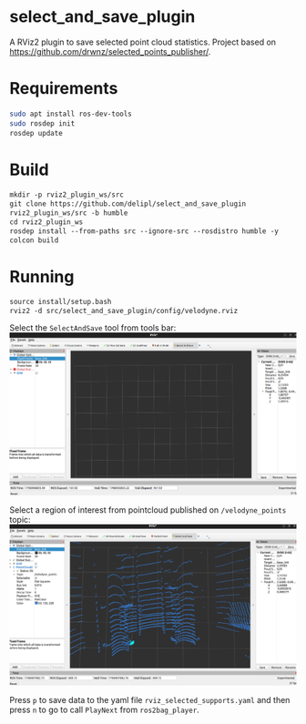 # select_and_save_plugin
A RViz2 plugin to save selected point cloud statistics. Project based on https://github.com/drwnz/selected_points_publisher/.

# Requirements
```bash
sudo apt install ros-dev-tools
sudo rosdep init
rosdep update
```

# Build

```
mkdir -p rviz2_plugin_ws/src
git clone https://github.com/delipl/select_and_save_plugin rviz2_plugin_ws/src -b humble
cd rviz2_plugin_ws
rosdep install --from-paths src --ignore-src --rosdistro humble -y
colcon build
```

# Running

```
source install/setup.bash
rviz2 -d src/select_and_save_plugin/config/velodyne.rviz
```

Select the `SelectAndSave` tool from tools bar:
![](.docs/1.png)

Select a region of interest from pointcloud published on `/velodyne_points` topic:
![](.docs/2.png)

Press `p` to save data to the yaml file  `rviz_selected_supports.yaml` and then press `n` to go to call `PlayNext` from `ros2bag_player`.